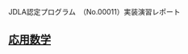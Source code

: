 JDLA認定プログラム　（No.00011）実装演習レポート

## [応用数学](https://github.com/lionsanta/JDLA/blob/gh-pages/101_math.md)

